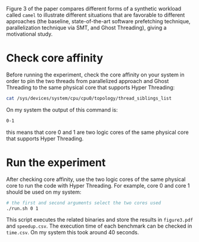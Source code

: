 Figure 3 of the paper compares different forms of a synthetic workload called `camel` 
to illustrate different situations that are favorable to different approaches (the baseline, 
state-of-the-art software prefetching technique, parallelization technique via SMT, and Ghost 
Threading), giving a motivational study. 

# Check core affinity
Before running the experiment, check the core affinity on your system in order to 
pin the two threads from parallelized approach and Ghost Threading to the same physical
core that supports Hyper Threading:
```sh
cat /sys/devices/system/cpu/cpu0/topology/thread_siblings_list
```
On my system the output of this command is:
```sh
0-1 
```
this means that core 0 and 1 are two logic cores of the same physical core that supports
Hyper Threading. 

# Run the experiment
After checking core affinity, use the two logic cores of the same physical core to run 
the code with Hyper Threading. For example, core 0 and core 1 should be used on my system: 
```sh
# the first and second arguments select the two cores used 
./run.sh 0 1
```
This script executes the related binaries and store the results in `figure3.pdf` and `speedup.csv`. The execution 
time of each benchmark can be checked in `time.csv`. On my system this took around 40 seconds. 